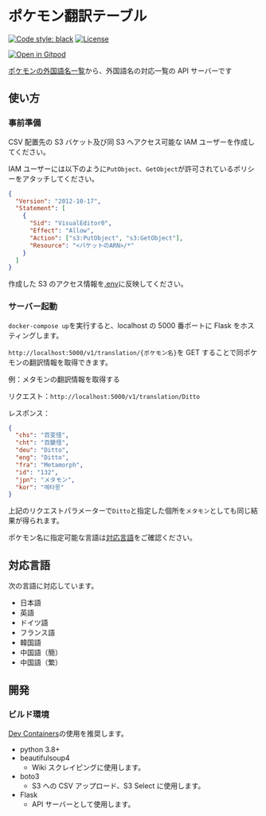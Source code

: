# ポケモン翻訳テーブル

[![Code style: black](https://img.shields.io/badge/code%20style-black-000000.svg)](https://github.com/psf/black)
[![License](https://black.readthedocs.io/en/stable/_static/license.svg)](LICENSE.md)

[![Open in Gitpod](https://gitpod.io/button/open-in-gitpod.svg)](https://gitpod.io/#https://github.com/CASL0/pokemon_translation)

[ポケモンの外国語名一覧](http://wiki.xn--rckteqa2e.com/wiki/%E3%83%9D%E3%82%B1%E3%83%A2%E3%83%B3%E3%81%AE%E5%A4%96%E5%9B%BD%E8%AA%9E%E5%90%8D%E4%B8%80%E8%A6%A7)から、外国語名の対応一覧の API サーバーです

## 使い方

### 事前準備

CSV 配置先の S3 バケット及び同 S3 へアクセス可能な IAM ユーザーを作成してください。

IAM ユーザーには以下のように`PutObject`、`GetObject`が許可されているポリシーをアタッチしてください。

```json
{
  "Version": "2012-10-17",
  "Statement": [
    {
      "Sid": "VisualEditor0",
      "Effect": "Allow",
      "Action": ["s3:PutObject", "s3:GetObject"],
      "Resource": "<バケットのARN>/*"
    }
  ]
}
```

作成した S3 のアクセス情報を[.env](.env)に反映してください。

### サーバー起動

`docker-compose up`を実行すると、localhost の 5000 番ポートに Flask をホスティングします。

`http://localhost:5000/v1/translation/{ポケモン名}`を GET することで同ポケモンの翻訳情報を取得できます。

例：メタモンの翻訳情報を取得する

リクエスト：`http://localhost:5000/v1/translation/Ditto`

レスポンス：

```json
{
  "chs": "百变怪",
  "cht": "百變怪",
  "deu": "Ditto",
  "eng": "Ditto",
  "fra": "Metamorph",
  "id": "132",
  "jpn": "メタモン",
  "kor": "메타몽"
}
```

上記のリクエストパラメーターで`Ditto`と指定した個所を`メタモン`としても同じ結果が得られます。

ポケモン名に指定可能な言語は[対応言語](#対応言語)をご確認ください。

## 対応言語

次の言語に対応しています。

- 日本語
- 英語
- ドイツ語
- フランス語
- 韓国語
- 中国語（簡）
- 中国語（繁）

## 開発

### ビルド環境

[Dev Containers](https://marketplace.visualstudio.com/items?itemName=ms-vscode-remote.remote-containers)の使用を推奨します。

- python 3.8+
- beautifulsoup4
  - Wiki スクレイピングに使用します。
- boto3
  - S3 への CSV アップロード、S3 Select に使用します。
- Flask
  - API サーバーとして使用します。
